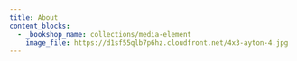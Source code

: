 ```yaml
---
title: About
content_blocks:
  - _bookshop_name: collections/media-element
    image_file: https://d1sf55qlb7p6hz.cloudfront.net/4x3-ayton-4.jpg
---
```

